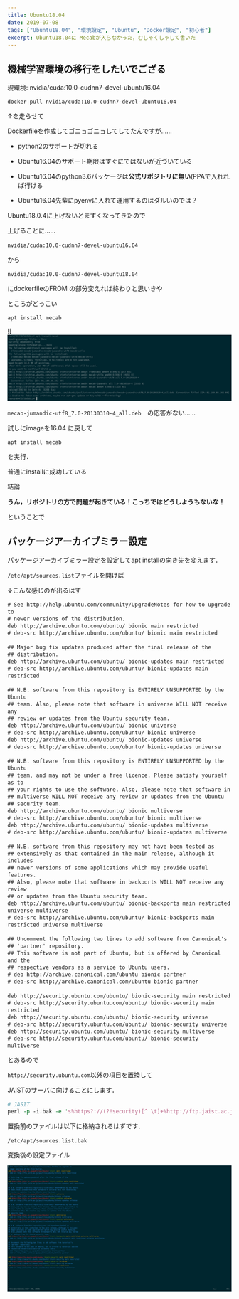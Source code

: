```yaml
---
title: Ubuntu18.04
date: 2019-07-08
tags: ["Ubuntu18.04", "環境設定", "Ubuntu", "Docker設定", "初心者"]
excerpt: Ubuntu18.04に Mecabが入らなかった，むしゃくしゃして書いた
---
```




## 機械学習環境の移行をしたいでござる



現環境: nvidia/cuda:10.0-cudnn7-devel-ubuntu16.04



```shell
docker pull nvidia/cuda:10.0-cudnn7-devel-ubuntu16.04
```



↑を走らせて

Dockerfileを作成してゴニョゴニョしてしてたんですが……

- python2のサポートが切れる

- Ubuntu16.04のサポート期限はすぐにではないが近づいている

- Ubuntu16.04のpython3.6パッケージは**公式リポジトリに無い**(PPAで入れれば行ける

- Ubuntu16.04先輩にpyenvに入れて運用するのはダルいのでは？

  

Ubuntu18.0.4に上げないとまずくなってきたので

上げることに……

`nvidia/cuda:10.0-cudnn7-devel-ubuntu16.04`

から

`nvidia/cuda:10.0-cudnn7-devel-ubuntu18.04`

にdockerfileのFROM の部分変えれば終わりと思いきや

ところがどっこい

```shell
apt install mecab
```



![![2019-07-08_15.53.50](../images/2019-07-08_16.15.56.png)

`mecab-jumandic-utf8_7.0-20130310-4_all.deb`　の応答がない…...

試しにimageを16.04 に戻して

```shell
apt install mecab
```

を実行．

普通にinstallに成功している



結論

**うん，リポジトリの方で問題が起きている！こっちではどうしようもないな！**



 ということで



## パッケージアーカイブミラー設定



パッケージアーカイブミラー設定を設定してapt installの向き先を変えます．

`/etc/apt/sources.list`ファイルを開けば

↓こんな感じのが出るはず

```shell
# See http://help.ubuntu.com/community/UpgradeNotes for how to upgrade to
# newer versions of the distribution.
deb http://archive.ubuntu.com/ubuntu/ bionic main restricted
# deb-src http://archive.ubuntu.com/ubuntu/ bionic main restricted

## Major bug fix updates produced after the final release of the
## distribution.
deb http://archive.ubuntu.com/ubuntu/ bionic-updates main restricted
# deb-src http://archive.ubuntu.com/ubuntu/ bionic-updates main restricted

## N.B. software from this repository is ENTIRELY UNSUPPORTED by the Ubuntu
## team. Also, please note that software in universe WILL NOT receive any
## review or updates from the Ubuntu security team.
deb http://archive.ubuntu.com/ubuntu/ bionic universe
# deb-src http://archive.ubuntu.com/ubuntu/ bionic universe
deb http://archive.ubuntu.com/ubuntu/ bionic-updates universe
# deb-src http://archive.ubuntu.com/ubuntu/ bionic-updates universe

## N.B. software from this repository is ENTIRELY UNSUPPORTED by the Ubuntu
## team, and may not be under a free licence. Please satisfy yourself as to
## your rights to use the software. Also, please note that software in
## multiverse WILL NOT receive any review or updates from the Ubuntu
## security team.
deb http://archive.ubuntu.com/ubuntu/ bionic multiverse
# deb-src http://archive.ubuntu.com/ubuntu/ bionic multiverse
deb http://archive.ubuntu.com/ubuntu/ bionic-updates multiverse
# deb-src http://archive.ubuntu.com/ubuntu/ bionic-updates multiverse

## N.B. software from this repository may not have been tested as
## extensively as that contained in the main release, although it includes
## newer versions of some applications which may provide useful features.
## Also, please note that software in backports WILL NOT receive any review
## or updates from the Ubuntu security team.
deb http://archive.ubuntu.com/ubuntu/ bionic-backports main restricted universe multiverse
# deb-src http://archive.ubuntu.com/ubuntu/ bionic-backports main restricted universe multiverse

## Uncomment the following two lines to add software from Canonical's
## 'partner' repository.
## This software is not part of Ubuntu, but is offered by Canonical and the
## respective vendors as a service to Ubuntu users.
# deb http://archive.canonical.com/ubuntu bionic partner
# deb-src http://archive.canonical.com/ubuntu bionic partner

deb http://security.ubuntu.com/ubuntu/ bionic-security main restricted
# deb-src http://security.ubuntu.com/ubuntu/ bionic-security main restricted
deb http://security.ubuntu.com/ubuntu/ bionic-security universe
# deb-src http://security.ubuntu.com/ubuntu/ bionic-security universe
deb http://security.ubuntu.com/ubuntu/ bionic-security multiverse
# deb-src http://security.ubuntu.com/ubuntu/ bionic-security multiverse
```

とあるので

`http://security.ubuntu.com`以外の項目を置換して

JAISTのサーバに向けることにします．



```perl
# JASIT
perl -p -i.bak -e 's%https?://(?!security)[^ \t]+%http://ftp.jaist.ac.jp/pub/Linux/ubuntu/%g' /etc/apt/sources.list
```

置換前のファイルは以下に格納されるはずです．

`/etc/apt/sources.list.bak`

変換後の設定ファイル

![/etc/apt/sources.list](../images/2019-07-08_17.31.22.png)